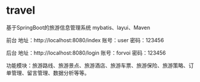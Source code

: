 # travel
基于SpringBoot的旅游信息管理系统
mybatis、layui、Maven


前台
地址：http://localhost:8080/index
账号：user  密码：123456

后台
地址：http://localhost:8080/login
账号：forvoi  密码：123456

功能模块：旅游路线、旅游景点、旅游酒店、旅游车票、旅游保险、旅游策略、订单管理、留言管理、数据分析等等。